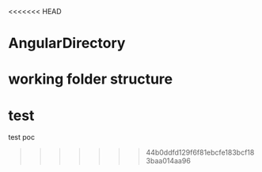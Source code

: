 <<<<<<< HEAD
# AngularDirectory
working folder structure
=======
# test
test poc
>>>>>>> 44b0ddfd129f6f81ebcfe183bcf183baa014aa96
